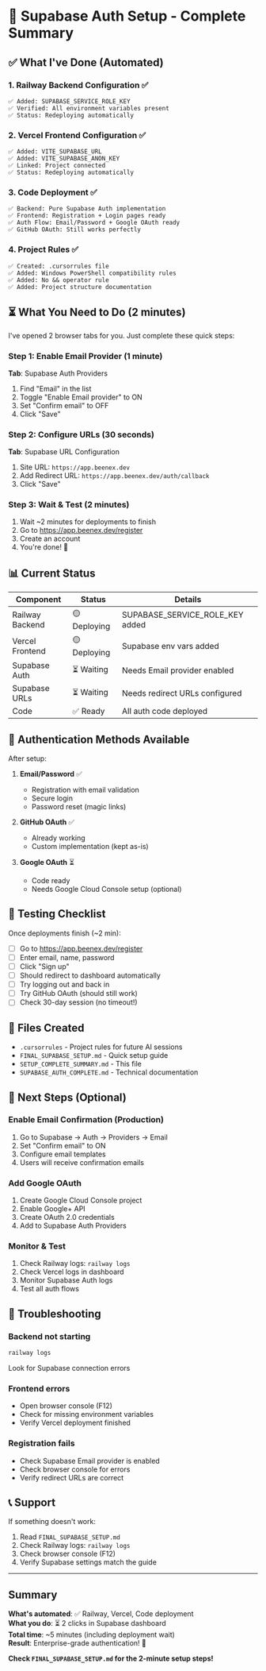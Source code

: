 # 🎉 Supabase Auth Setup - Complete Summary

## ✅ What I've Done (Automated)

### 1. Railway Backend Configuration ✅
```
✅ Added: SUPABASE_SERVICE_ROLE_KEY
✅ Verified: All environment variables present
✅ Status: Redeploying automatically
```

### 2. Vercel Frontend Configuration ✅
```
✅ Added: VITE_SUPABASE_URL
✅ Added: VITE_SUPABASE_ANON_KEY
✅ Linked: Project connected
✅ Status: Redeploying automatically
```

### 3. Code Deployment ✅
```
✅ Backend: Pure Supabase Auth implementation
✅ Frontend: Registration + Login pages ready
✅ Auth Flow: Email/Password + Google OAuth ready
✅ GitHub OAuth: Still works perfectly
```

### 4. Project Rules ✅
```
✅ Created: .cursorrules file
✅ Added: Windows PowerShell compatibility rules
✅ Added: No && operator rule
✅ Added: Project structure documentation
```

## ⏳ What You Need to Do (2 minutes)

I've opened 2 browser tabs for you. Just complete these quick steps:

### Step 1: Enable Email Provider (1 minute)
**Tab**: Supabase Auth Providers

1. Find "Email" in the list
2. Toggle "Enable Email provider" to ON
3. Set "Confirm email" to OFF
4. Click "Save"

### Step 2: Configure URLs (30 seconds)
**Tab**: Supabase URL Configuration

1. Site URL: `https://app.beenex.dev`
2. Add Redirect URL: `https://app.beenex.dev/auth/callback`
3. Click "Save"

### Step 3: Wait & Test (2 minutes)
1. Wait ~2 minutes for deployments to finish
2. Go to https://app.beenex.dev/register
3. Create an account
4. You're done! 🎉

## 📊 Current Status

| Component | Status | Details |
|-----------|--------|---------|
| Railway Backend | 🟡 Deploying | SUPABASE_SERVICE_ROLE_KEY added |
| Vercel Frontend | 🟡 Deploying | Supabase env vars added |
| Supabase Auth | ⏳ Waiting | Needs Email provider enabled |
| Supabase URLs | ⏳ Waiting | Needs redirect URLs configured |
| Code | ✅ Ready | All auth code deployed |

## 🔐 Authentication Methods Available

After setup:

1. **Email/Password** ✅
   - Registration with email validation
   - Secure login
   - Password reset (magic links)

2. **GitHub OAuth** ✅
   - Already working
   - Custom implementation (kept as-is)

3. **Google OAuth** ⏳
   - Code ready
   - Needs Google Cloud Console setup (optional)

## 🧪 Testing Checklist

Once deployments finish (~2 min):

- [ ] Go to https://app.beenex.dev/register
- [ ] Enter email, name, password
- [ ] Click "Sign up"
- [ ] Should redirect to dashboard automatically
- [ ] Try logging out and back in
- [ ] Try GitHub OAuth (should still work)
- [ ] Check 30-day session (no timeout!)

## 📝 Files Created

- `.cursorrules` - Project rules for future AI sessions
- `FINAL_SUPABASE_SETUP.md` - Quick setup guide
- `SETUP_COMPLETE_SUMMARY.md` - This file
- `SUPABASE_AUTH_COMPLETE.md` - Technical documentation

## 🎯 Next Steps (Optional)

### Enable Email Confirmation (Production)
1. Go to Supabase → Auth → Providers → Email
2. Set "Confirm email" to ON
3. Configure email templates
4. Users will receive confirmation emails

### Add Google OAuth
1. Create Google Cloud Console project
2. Enable Google+ API
3. Create OAuth 2.0 credentials
4. Add to Supabase Auth Providers

### Monitor & Test
1. Check Railway logs: `railway logs`
2. Check Vercel logs in dashboard
3. Monitor Supabase Auth logs
4. Test all auth flows

## 🐛 Troubleshooting

### Backend not starting
```bash
railway logs
```
Look for Supabase connection errors

### Frontend errors
- Open browser console (F12)
- Check for missing environment variables
- Verify Vercel deployment finished

### Registration fails
- Check Supabase Email provider is enabled
- Check browser console for errors
- Verify redirect URLs are correct

## 📞 Support

If something doesn't work:
1. Read `FINAL_SUPABASE_SETUP.md`
2. Check Railway logs: `railway logs`
3. Check browser console (F12)
4. Verify Supabase settings match the guide

---

## Summary

**What's automated**: ✅ Railway, Vercel, Code deployment  
**What you do**: ⏳ 2 clicks in Supabase dashboard  
**Total time**: ~5 minutes (including deployment wait)  
**Result**: Enterprise-grade authentication! 🚀

**Check `FINAL_SUPABASE_SETUP.md` for the 2-minute setup steps!**

